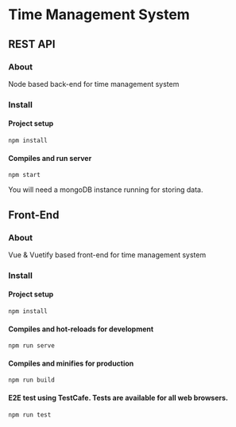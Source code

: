 # Time Management System
## REST API

### About
Node based back-end for time management system

### Install 
#### Project setup 
```
npm install
```
#### Compiles and run server
```
npm start
```
You will need a mongoDB instance running for storing data.


## Front-End

### About
Vue & Vuetify based front-end for time management system

### Install
#### Project setup 
```
npm install
```
#### Compiles and hot-reloads for development
```
npm run serve
```
#### Compiles and minifies for production
```
npm run build
```
#### E2E test using TestCafe. Tests are available for all web browsers.
```
npm run test
```
